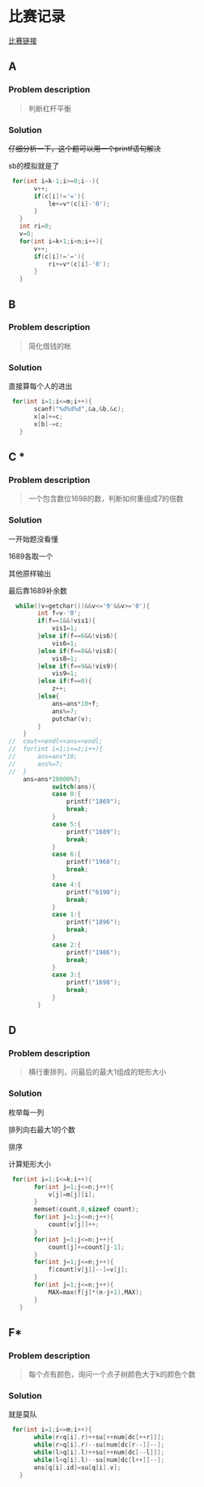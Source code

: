 # 比赛记录
 
 [比赛链接](https://cn.vjudge.net/contest/168406)
 
 ## A
 
 ### Problem description
 
 > 判断杠杆平衡
 
 ### Solution
 
~~仔细分析一下，这个题可以用一个printf语句解决~~

sb的模拟就是了
 
 ```cpp
  for(int i=k-1;i>=0;i--){
		v++;
		if(c[i]!='='){
			le+=v*(c[i]-'0');
		}
	}
	int ri=0;
	v=0;
	for(int i=k+1;i<n;i++){
		v++;
		if(c[i]!='='){
			ri+=v*(c[i]-'0');
		}
	}
 ```
 
 ## B
 
 ### Problem description
 
 > 简化借钱的帐
 
 ### Solution
 
 直接算每个人的进出
 
 ```cpp
  for(int i=1;i<=m;i++){
		scanf("%d%d%d",&a,&b,&c);
		x[a]+=c;
		x[b]-=c;
	}
 ```
 
  ## C *
 
 ### Problem description
 
 > 一个包含数位1698的数，判断如何重组成7的倍数
 
 ### Solution
 
一开始题没看懂

1689各取一个

其他原样输出

最后靠1689补余数

```cpp
  while((v=getchar())&&v<='9'&&v>='0'){
		int f=v-'0';
		if(f==1&&!vis1){
			vis1=1;
		}else if(f==6&&!vis6){
			vis6=1;
		}else if(f==8&&!vis8){
			vis8=1;
		}else if(f==9&&!vis9){
			vis9=1;
		}else if(f==0){
			z++;
		}else{
			ans=ans*10+f;
			ans%=7;
			putchar(v);
		}
	}
//	cout<<endl<<ans<<endl;
//	for(int i=1;i<=z;i++){
//		ans=ans*10;
//		ans%=7;
//	}
	ans=ans*10000%7;
			switch(ans){
			case 0:{
				printf("1869");
				break;
			}
			case 5:{
				printf("1689");
				break;
			}
			case 6:{
				printf("1968");
				break;
			}
			case 4:{
				printf("6198");
				break;
			}
			case 1:{
				printf("1896");
				break;
			}
			case 2:{
				printf("1986");
				break;
			}
			case 3:{
				printf("1698");
				break;
			}
		}
 ```
 
  ## D
 
 ### Problem description
 
 > 横行重排列，问最后的最大1组成的矩形大小
 
 ### Solution
 
 枚举每一列
 
 排列向右最大1的个数
 
 排序
 
 计算矩形大小
 
 ```cpp
  for(int i=1;i<=k;i++){
		for(int j=1;j<=n;j++){
			v[j]=m[j][i];
		}
		memset(count,0,sizeof count);
		for(int j=1;j<=n;j++){
			count[v[j]]++;
		}
		for(int j=1;j<=n;j++){
			count[j]+=count[j-1];
		}
		for(int j=1;j<=n;j++){
			f[count[v[j]]--]=v[j];
		}
		for(int j=1;j<=n;j++){
			MAX=max(f[j]*(n-j+1),MAX);
		}
	}
 ```
 
  ## F*
 
 ### Problem description
 
 > 每个点有颜色，询问一个点子树颜色大于k的颜色个数
 
 ### Solution
 
 就是莫队
 
 ```cpp
  for(int i=1;i<=m;i++){
		while(r<q[i].r)++su[++num[dc[++r]]];
		while(r>q[i].r)--su[num[dc[r--]]--];
		while(l>q[i].l)++su[++num[dc[--l]]];
		while(l<q[i].l)--su[num[dc[l++]]--];
		ans[q[i].id]=su[q[i].v];
	}
 ```
